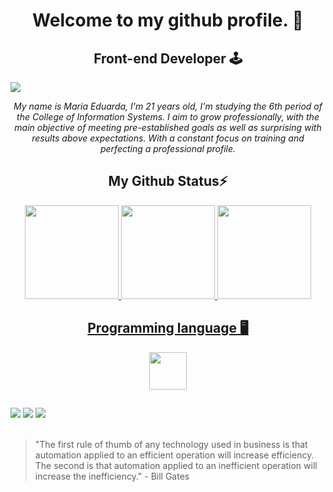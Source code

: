 <h1 align="center">Welcome to my github profile. 📔</h1>
<h2 align="center">Front-end Developer 🕹️</h2>

<img src="https://cdnb.artstation.com/p/assets/images/images/031/653/819/original/pixel-jeff-witch.gif"/>
<div align="center">

*My name is Maria Eduarda, I'm 21 years old, I'm studying the 6th period of the College of Information Systems.
  I aim to grow professionally, with the main objective of meeting pre-established goals as well as surprising with results above expectations.
  With a constant focus on training and perfecting a professional profile.*
  
</div>
  
<div align="center">
  <h2>My Github Status⚡</h2>
  <a href="https://github.com/fmadu">
  <img height="150em" src="https://github-readme-stats.vercel.app/api?username=fmadu&theme=radical&show_icons=true"/>
  <img height="150em" src="https://github-readme-stats.vercel.app/api/top-langs/?username=fmadu&theme=radical&layout=compact"/>
  <img height="150em" src="https://github-readme-streak-stats.herokuapp.com?user=fmadu&theme=radical&hide_border=verdadeiro"/>
</div>
    
<div align="center">
  <h2>Programming language 🖥️</h2>
  <img height="60em" src="https://skillicons.dev/icons?i=css,html,sass,bootstrap,nodejs,js,java,c,cpp,mongodb"/>
</div>
    
##
  
<div>
  <a href="https://instagram.com/fmadu21" target="_blank"><img src="https://img.shields.io/badge/-Instagram-%23E4405F?style=for-the-badge&logo=instagram&logoColor=white" target="_blank"></a>
  <a href = "mailto:eduardafonseca.torres@gmail.com"><img src="https://img.shields.io/badge/Gmail-D14836?style=for-the-badge&logo=gmail&logoColor=white" target="_blank"></a>
  <a href="https://www.linkedin.com/in/maria-eduarda-fonseca-torres-bab5821b4" target="_blank"><img src="https://img.shields.io/badge/-LinkedIn-%230077B5?style=for-the-badge&logo=linkedin&logoColor=white" target="_blank"></a> 
</div><br>
  
  >  "The first rule of thumb of any technology used in business is that automation applied to an efficient operation will increase efficiency. The second is that automation applied to an inefficient operation will increase the inefficiency." - Bill Gates
